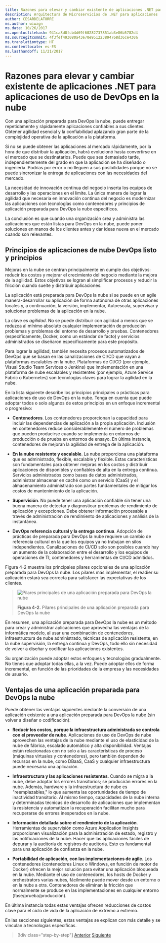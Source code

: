 ```yaml
---
title: Razones para elevar y cambiar existente de aplicaciones .NET para aplicaciones de uso de DevOps en la nube
description: Arquitectura de Microservicios de .NET para aplicaciones .NET en contenedores | Razones para elevar y cambiar existente de aplicaciones .NET para aplicaciones de uso de DevOps en la nube
author: CESARDELATORRE
ms.author: wiwagn
ms.date: 10/26/2017
ms.openlocfilehash: 941ca8d8fcb4d69f60282737851ab3e86b5782d4
ms.sourcegitcommit: 4f3fef493080a43e70e951223894768d36ce430a
ms.translationtype: HT
ms.contentlocale: es-ES
ms.lasthandoff: 11/21/2017
---
```

# <a name="reasons-to-lift-and-shift-existing-net-apps-to-cloud-devops-ready-applications"></a>Razones para elevar y cambiar existente de aplicaciones .NET para aplicaciones de uso de DevOps en la nube

Con una aplicación preparada para DevOps la nube, puede entregar repetidamente y rápidamente aplicaciones confiables a sus clientes. Obtener agilidad esencial y la confiabilidad aplazando gran parte de la complejidad operativa de la aplicación a la plataforma.

Si no se puede obtener las aplicaciones al mercado rápidamente, por la hora de que distribuir la aplicación, habrá evolucionó hasta convertirse en el mercado que se destinatarios. Puede que sea demasiado tarde, independientemente del grado en que la aplicación se ha diseñado o ingeniería. Podrías por error o no lleguen a sus posibilidades porque no se puede sincronizar la entrega de aplicaciones con las necesidades del mercado.

La necesidad de innovación continua del negocio inserta los equipos de desarrollo y las operaciones en el límite. La única manera de lograr la agilidad que necesaria en innovación continua del negocio es modernizar las aplicaciones con tecnologías como contenedores y principios de aplicación preparada para DevOps la nube específicos.

La conclusión es que cuando una organización crea y administra las aplicaciones que están listas para DevOps en la nube, puede poner soluciones en manos de los clientes antes y dar ideas nueva en el mercado cuando son relevantes.

## <a name="cloud-devops-ready-application-principles-and-tenets"></a>Principios de aplicaciones de nube DevOps listo y principios 

Mejoras en la nube se centran principalmente en cumple dos objetivos: reducir los costos y mejorar el crecimiento del negocio mediante la mejora de la agilidad. Estos objetivos se logran al simplificar procesos y reducir la fricción cuando suelte y distribuir aplicaciones.

La aplicación está preparada para DevOps la nube si se puede en un agile manera-desarrollar su aplicación de forma autónoma de otras aplicaciones locales y, a continuación, la versión, implementar, Autoescala, supervisar y solucionar problemas de la aplicación en la nube.

La clave es *agilidad*. No se puede distribuir con agilidad a menos que se reduzca al mínimo absoluto cualquier implementación de producción problemas y problemas del entorno de desarrollo y pruebas. Contenedores (específicamente, Docker, como un estándar de facto) y servicios administrados se diseñaron específicamente para este propósito.

Para lograr la agilidad, también necesita procesos automatizados de DevOps que se basan en las canalizaciones de CI/CD que vayan a plataformas escalables en la nube. Plataformas de CI/CD (por ejemplo, Visual Studio Team Services o Jenkins) que implementación en una plataforma de nube escalables y resistentes (por ejemplo, Azure Service Fabric o Kubernetes) son tecnologías claves para lograr la agilidad en la nube.

En la lista siguiente describe los principios principales o prácticas para aplicaciones de uso de DevOps en la nube. Tenga en cuenta que puede adoptar todos o solo algunos de estos principios en un enfoque incremental o progresivo:

-   **Contenedores**. Los contenedores proporcionan la capacidad para incluir las dependencias de aplicación a la propia aplicación. Inclusión en contenedores reduce considerablemente el número de problemas que pueden producirse cuando se implementa en entornos de producción o de prueba en entornos de ensayo. En última instancia, contenedores de mejoran la agilidad de entrega de la aplicación.

-   **En la nube resistente y escalable**. La nube proporciona una plataforma que es administrado, flexible, escalable y flexible. Estas características son fundamentales para obtener mejoras en los costos y distribuir aplicaciones de disponibles y confiables de alta en la entrega continua. Servicios administrados como bases de datos administrados, administrar almacenar en caché como un servicio (CaaS) y el almacenamiento administrado son partes fundamentales de mitigar los costos de mantenimiento de la aplicación.

-   **Supervisión**. No puede tener una aplicación confiable sin tener una buena manera de detectar y diagnosticar problemas de rendimiento de aplicación y excepciones. Debe obtener información procesable a través de administración de rendimiento de aplicaciones y análisis de la instantánea.

-   **DevOps referencia cultural y la entrega continua**. Adopción de prácticas de preparada para DevOps la nube requiere un cambio de referencia cultural en la que los equipos ya no trabajan en silos independientes. Canalizaciones de CI/CD sólo son posibles cuando hay un aumento de la colaboración entre el desarrollo y los equipos de operaciones de TI, contenedores y herramientas de CI/CD admitidos.

Figura 4-2 muestra los principales pilares opcionales de una aplicación preparada para DevOps la nube. Los pilares más implementar, el readier su aplicación estará sea correcta para satisfacer las expectativas de los clientes.

> ![Pilares principales de una aplicación preparada para DevOps la nube](./media/image2.png)
>
> **Figura 4-2.** Pilares principales de una aplicación preparada para DevOps la nube

En resumen, una aplicación preparada para DevOps la nube es un método para crear y administrar aplicaciones que aprovecha las ventajas de la informática modelo, al usar una combinación de contenedores, infraestructura de nube administrado, técnicas de aplicación resistente, en la nube supervisión, la entrega continua y DevOps, todo ello sin necesidad de volver a diseñar y codificar las aplicaciones existentes.

Su organización puede adoptar estos enfoques y tecnologías gradualmente. No tienes que adoptar todas ellas, a la vez. Puede adoptar ellos de forma incremental, en función de las prioridades de la empresa y las necesidades de usuario.

## <a name="benefits-of-a-cloud-devops-ready-application"></a>Ventajas de una aplicación preparada para DevOps la nube

Puede obtener las ventajas siguientes mediante la conversión de una aplicación existente a una aplicación preparada para DevOps la nube (sin volver a diseñar o codificación):

-   **Reducir los costos, porque la infraestructura administrada se controla con el proveedor de nube**. Aplicaciones de uso de DevOps de nube aprovechen las ventajas de la nube mediante el uso de elasticidad de la nube de fábrica, escalado automático y alta disponibilidad. Ventajas están relacionadas con no solo a las características de proceso (máquinas virtuales y contenedores), pero también dependen de recursos en la nube, como DBaaS, CaaS y cualquier infraestructura puede necesaria una aplicación.

-   **Infraestructura y las aplicaciones resistentes**. Cuando se migra a la nube, debe adoptar los errores transitorios; se producirán errores en la nube. Además, hardware y la infraestructura de nube es "reemplazables," lo que aumenta las oportunidades de tiempo de inactividad transitorio. Al mismo tiempo, capacidades de la nube interna y determinadas técnicas de desarrollo de aplicaciones que implementan la resistencia y automatizan la recuperación facilitan mucho para recuperarse de errores inesperados en la nube.

-   **Información detallada sobre el rendimiento de la aplicación**. Herramientas de supervisión como Azure Application Insights proporcionen visualización para la administración de estado, registro y las notificaciones de la nube. Hacer que las aplicaciones fáciles de depurar y la auditoría de registros de auditoría. Esto es fundamental para una aplicación de confianza en la nube.

-   **Portabilidad de aplicación, con las implementaciones de agile**. Los contenedores (contenedores Linux o Windows, en función de motor de Docker) ofrecen la mejor solución para evitar una aplicación bloqueada en la nube. Mediante el uso de contenedores, los hosts de Docker y orchestrators varias nubes, fácilmente puede mover desde un entorno o en la nube a otra. Contenedores de eliminan la fricción que normalmente se produce en las implementaciones en cualquier entorno (fase/prueba/producción).

En última instancia todas estas ventajas ofrecen reducciones de costos clave para el ciclo de vida de la aplicación de extremo a extremo.

En las secciones siguientes, estas ventajas se explican con más detalle y se vinculan a tecnologías específicas.

>[!div class="step-by-step"]
[Anterior](index.md)
[Siguiente](microsoft-technologies-in-cloud-devops-ready-applications.md)
